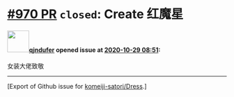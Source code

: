 # [\#970 PR](https://github.com/komeiji-satori/Dress/pull/970) `closed`: Create 红魔星

#### <img src="https://avatars.githubusercontent.com/u/73636679?v=4" width="50">[qjndufer](https://github.com/qjndufer) opened issue at [2020-10-29 08:51](https://github.com/komeiji-satori/Dress/pull/970):

女装大佬致敬




-------------------------------------------------------------------------------



[Export of Github issue for [komeiji-satori/Dress](https://github.com/komeiji-satori/Dress).]
